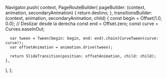 Navigator.push(
  context,
  PageRouteBuilder(
    pageBuilder: (context, animation, secondaryAnimation) {
      return destino;
    },
    transitionsBuilder: (context, animation, secondaryAnimation, child) {
      const begin = Offset(1.0, 0.0); // Deslizar desde la derecha
      const end = Offset.zero;
      const curve = Curves.easeInOut;

      var tween = Tween(begin: begin, end: end).chain(CurveTween(curve: curve));
      var offsetAnimation = animation.drive(tween);

      return SlideTransition(position: offsetAnimation, child: child);
    },
  ),
);
